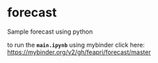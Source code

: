 # forecast
Sample forecast using python

to run the **`main.ipynb`** using mybinder click here: https://mybinder.org/v2/gh/feapri/forecast/master 
